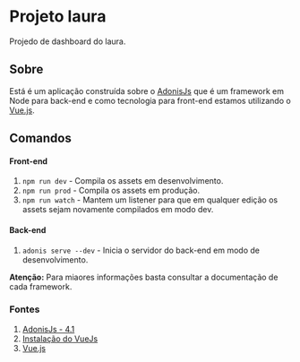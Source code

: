 # Projeto laura
Projedo de dashboard do laura.

## Sobre
Está é um aplicação construída sobre o [AdonisJs](https://adonisjs.com/docs/4.1/installation)
que é um framework em Node para back-end e como tecnologia para front-end estamos utilizando 
o [Vue.js](https://vuejs.org/).

## Comandos

#### Front-end
1. `npm run dev` - Compila os assets em desenvolvimento.
2. `npm run prod` - Compila os assets em produção.
3. `npm run watch` - Mantem um listener para que em qualquer edição os assets sejam novamente compilados em modo dev.

#### Back-end
1. `adonis serve --dev` - Inicia o servidor do back-end em modo de desenvolvimento.


**Atenção:** Para miaores informações basta consultar a documentação de cada framework.

### Fontes
1. [AdonisJs - 4.1](https://adonisjs.com/docs/4.1/installation)
2. [Instalação do VueJs](https://dev.to/michi/build-fullstack-javascript-apps-with-adonis-and-vue-3edc)
3. [Vue.js](https://vuejs.org/)